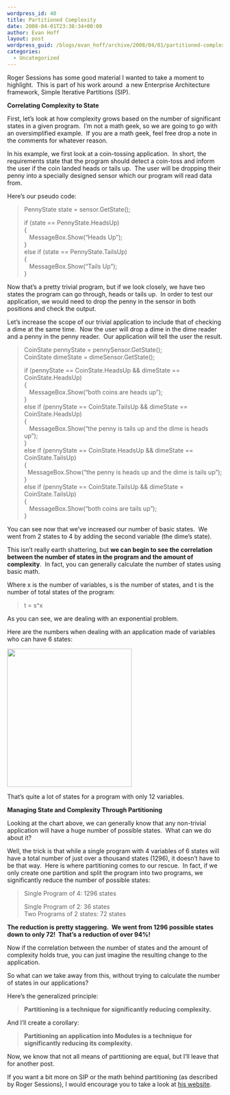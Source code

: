 ```yaml
---
wordpress_id: 40
title: Partitioned Complexity
date: 2008-04-01T23:38:34+00:00
author: Evan Hoff
layout: post
wordpress_guid: /blogs/evan_hoff/archive/2008/04/01/partitioned-complexity.aspx
categories:
  - Uncategorized
---
```

Roger Sessions has some good material I wanted to take a moment to highlight.&nbsp; This is part of his work around&nbsp; a new Enterprise Architecture framework, Simple Iterative Partitions (SIP).

**Correlating Complexity to State**

First, let&#8217;s look at how complexity grows based on the number of significant states in a given program.&nbsp; I&#8217;m not a math geek, so we are going to go with an oversimplified example.&nbsp; If you are a math geek, feel free drop a note in the comments for whatever reason.

In his example, we first look at a coin-tossing application.&nbsp; In short, the requirements state that the program should detect a coin-toss and inform the user if the coin landed heads or tails up.&nbsp; The user will be dropping their penny into a specially designed sensor which our program will read data from.

Here&#8217;s our pseudo code:

> PennyState state = sensor.GetState();
> 
> if (state == PennyState.HeadsUp)  
> {  
> &nbsp;&nbsp; MessageBox.Show(&#8220;Heads Up&#8221;);  
> }  
> else if (state == PennyState.TailsUp)  
> {  
> &nbsp;&nbsp; MessageBox.Show(&#8220;Tails Up&#8221;);  
> }

Now that&#8217;s a pretty trivial program, but if we look closely, we have two states the program can go through, heads or tails up.&nbsp; In order to test our application, we would need to drop the penny in the sensor in both positions and check the output.

Let&#8217;s increase the scope of our trivial application to include that of checking a dime at the same time.&nbsp; Now the user will drop a dime in the dime reader and a penny in the penny reader.&nbsp; Our application will tell the user the result.

> CoinState pennyState = pennySensor.GetState();  
> CoinState dimeState = dimeSensor.GetState();
> 
> if (pennyState == CoinState.HeadsUp && dimeState == CoinState.HeadsUp)  
> {  
> &nbsp;&nbsp; MessageBox.Show(&#8220;both coins are heads up&#8221;);  
> }  
> else if (pennyState == CoinState.TailsUp && dimeState == CoinState.HeadsUp)  
> {  
> &nbsp;&nbsp; MessageBox.Show(&#8220;the penny is tails up and the dime is heads up&#8221;);  
> }  
> else if (pennyState == CoinState.HeadsUp && dimeState == CoinState.TailsUp)  
> {  
> &nbsp; MessageBox.Show(&#8220;the penny is heads up and the dime is tails up&#8221;);  
> }  
> else if (pennyState == CoinState.TailsUp && dimeState = CoinState.TailsUp)  
> {  
> &nbsp;&nbsp; MessageBox.Show(&#8220;both coins are tails up&#8221;);  
> }

You can see now that we&#8217;ve increased our number of basic states.&nbsp; We went from 2 states to 4 by adding the second variable (the dime&#8217;s state).

This isn&#8217;t really earth shattering, but **we can begin to see the correlation between the number of states in the program and the amount of complexity**.&nbsp; In fact, you can generally calculate the number of states using basic math.

Where x is the number of variables, s is the number of states, and t is the number of total states of the program:

> t = s^x

As you can see, we are dealing with an exponential problem.

Here are the numbers when dealing with an application made of variables who can have 6 states:

[<img style="border-top-width: 0px;border-left-width: 0px;border-bottom-width: 0px;border-right-width: 0px" height="323" src="http://lostechies.com/blogs/evan_hoff/WindowsLiveWriter/PartitionedComplexity_DC2E/states_thumb1.png" width="291" border="0" />](http://lostechies.com/blogs/evan_hoff/WindowsLiveWriter/PartitionedComplexity_DC2E/states3.png) 

> 
That&#8217;s quite a lot of states for a program with only 12 variables.

**Managing State and Complexity Through Partitioning**

Looking at the chart above, we can generally know that any non-trivial application will have a huge number of possible states.&nbsp; What can we do about it?

Well, the trick is that while a single program with&nbsp;4 variables of 6 states will have a total number of just over&nbsp;a thousand&nbsp;states (1296), it doesn&#8217;t have to be that way.&nbsp; Here is where partitioning comes to our rescue.&nbsp; In fact, if we only create one partition and split the program into two programs, we significantly reduce the number of possible states:

> Single Program of 4: 1296 states
> 
> Single Program of 2: 36 states  
> Two Programs of 2 states: 72 states

**The reduction is pretty staggering.&nbsp; We went from 1296 possible states down to only 72!&nbsp; That&#8217;s a reduction of over 94%!**

Now if the correlation between the number of states and the amount of complexity holds true, you can just imagine the resulting change to the application.

So what can we take away from this, without trying to calculate the number of states in our applications?

Here&#8217;s the generalized principle:

> **Partitioning is a technique for significantly reducing complexity.**

And I&#8217;ll create a corollary:

> **Partitioning an application into Modules&nbsp;is a technique for significantly reducing its complexity.**

Now, we know that not all means of partitioning are equal, but I&#8217;ll leave that for another post.

If you want a bit more on SIP or the math behind partitioning (as described by Roger Sessions), I would encourage you to take a look at <a href="http://www.objectwatch.com/white_papers.htm#SIP" target="_blank">his website</a>.